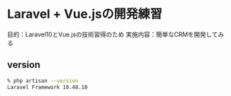 # Laravel + Vue.jsの開発練習

目的：Laravel10とVue.jsの技術習得のため
実施内容：簡単なCRMを開発してみる

## version

```bash
% php artisan --version      
Laravel Framework 10.48.10
```